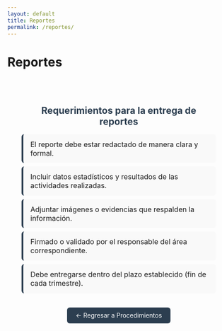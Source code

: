 ```yaml
---
layout: default
title: Reportes
permalink: /reportes/
---
```


# Reportes

<section class="reportes">
  <h2>Requerimientos para la entrega de reportes</h2>
  <ul class="requerimientos">
    <li> El reporte debe estar redactado de manera clara y formal.</li>
    <li> Incluir datos estadísticos y resultados de las actividades realizadas.</li>
    <li> Adjuntar imágenes o evidencias que respalden la información.</li>
    <li> Firmado o validado por el responsable del área correspondiente.</li>
    <li> Debe entregarse dentro del plazo establecido (fin de cada trimestre).</li>
  </ul>

  <div class="regreso">
    <a href="/procedimientos/" class="btn-volver">← Regresar a Procedimientos</a>
  </div>
</section>

<style>
.reportes {
  padding: 2rem;
  max-width: 800px;
  margin: auto;
}

.reportes h2 {
  color: #2c3e50;
  margin-bottom: 1rem;
  text-align: center;
}

.requerimientos {
  list-style: none;
  padding-left: 0;
  margin-bottom: 2rem;
}

.requerimientos li {
  background: #f9f9f9;
  border-left: 4px solid #2c3e50;
  margin: 0.5rem 0;
  padding: 0.8rem 1rem;
  border-radius: 6px;
  font-size: 1rem;
}

.regreso {
  text-align: center;
}

.btn-volver {
  display: inline-block;
  padding: 0.6rem 1.2rem;
  background: #2c3e50;
  color: #fff;
  border-radius: 6px;
  text-decoration: none;
  transition: background 0.3s ease;
}

.btn-volver:hover {
  background: #1a242f;
}
</style>